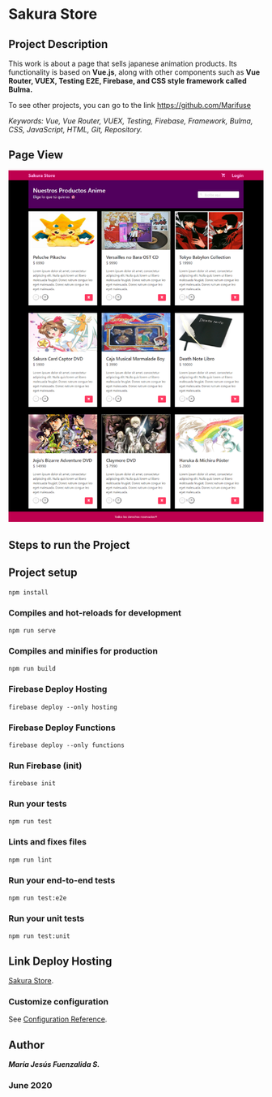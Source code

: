 # Sakura Store

## Project Description

This work is about a page that sells japanese animation products. Its functionality is based on **Vue.js**, along with other components such as **Vue Router, VUEX, Testing E2E, Firebase, and CSS style framework called Bulma.**

To see other projects, you can go to the link https://github.com/Marifuse

_Keywords: Vue, Vue Router, VUEX, Testing, Firebase, Framework, Bulma, CSS, JavaScript, HTML, Git, Repository._

## Page View

![Home](public/capture-1.png "Capture 1")

## Steps to run the Project

## Project setup
```
npm install
```

### Compiles and hot-reloads for development
```
npm run serve
```

### Compiles and minifies for production
```
npm run build
```

### Firebase Deploy Hosting
```
firebase deploy --only hosting
```

### Firebase Deploy Functions
```
firebase deploy --only functions
```

### Run Firebase (init)
```
firebase init
```

### Run your tests
```
npm run test
```

### Lints and fixes files
```
npm run lint
```

### Run your end-to-end tests
```
npm run test:e2e
```

### Run your unit tests
```
npm run test:unit
```

## Link Deploy Hosting

[Sakura Store](https://tddg3-b2b86.web.app).

### Customize configuration
See [Configuration Reference](https://cli.vuejs.org/config/).

## Author

**_María Jesús Fuenzalida S._**

### June 2020
